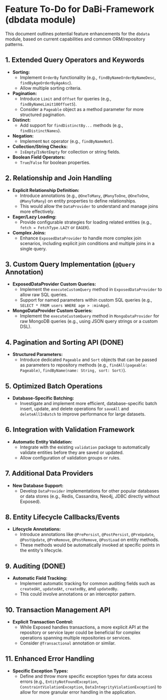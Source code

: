 # Feature To-Do for DaBi-Framework (dbdata module)

This document outlines potential feature enhancements for the `dbdata` module, based on current capabilities and common ORM/repository patterns.

## 1. Extended Query Operators and Keywords

*   **Sorting:**
    *   Implement `OrderBy` functionality (e.g., `findByNameOrderByNameDesc`, `findByAgeOrderByAgeAsc`).
    *   Allow multiple sorting criteria.
*   **Pagination:**
    *   Introduce `Limit` and `Offset` for queries (e.g., `findByNameLimit10Offset5`).
    *   Consider a `Pageable` object as a method parameter for more structured pagination.
*   **Distinct:**
    *   Add support for `findDistinctBy...` methods (e.g., `findDistinctNames`).
*   **Negation:**
    *   Implement `Not` operator (e.g., `findByNameNot`).
*   **Collection/String Checks:**
    *   `IsEmpty`/`IsNotEmpty` for collection or string fields.
*   **Boolean Field Operators:**
    *   `True`/`False` for boolean properties.

## 2. Relationship and Join Handling

*   **Explicit Relationship Definition:**
    *   Introduce annotations (e.g., `@OneToMany`, `@ManyToOne`, `@OneToOne`, `@ManyToMany`) on entity properties to define relationships.
    *   This would allow the `DataProvider` to understand and manage joins more effectively.
*   **Eager/Lazy Loading:**
    *   Provide configurable strategies for loading related entities (e.g., `fetch = FetchType.LAZY` or `EAGER`).
*   **Complex Joins:**
    *   Enhance `ExposedDataProvider` to handle more complex join scenarios, including explicit join conditions and multiple joins in a single query.

## 3. Custom Query Implementation (`@Query` Annotation)

*   **ExposedDataProvider Custom Queries:**
    *   Implement the `executeCustomQuery` method in `ExposedDataProvider` to allow raw SQL queries.
    *   Support for named parameters within custom SQL queries (e.g., `SELECT * FROM users WHERE age > :minAge`).
*   **MongoDataProvider Custom Queries:**
    *   Implement the `executeCustomQuery` method in `MongoDataProvider` for raw MongoDB queries (e.g., using JSON query strings or a custom DSL).

## 4. Pagination and Sorting API (DONE)

*   **Structured Parameters:**
    *   Introduce dedicated `Pageable` and `Sort` objects that can be passed as parameters to repository methods (e.g., `findAll(pageable: Pageable)`, `findByName(name: String, sort: Sort)`).

## 5. Optimized Batch Operations

*   **Database-Specific Batching:**
    *   Investigate and implement more efficient, database-specific batch insert, update, and delete operations for `saveAll` and `deleteAllInBatch` to improve performance for large datasets.

## 6. Integration with Validation Framework

*   **Automatic Entity Validation:**
    *   Integrate with the existing `validation` package to automatically validate entities before they are saved or updated.
    *   Allow configuration of validation groups or rules.

## 7. Additional Data Providers

*   **New Database Support:**
    *   Develop `DataProvider` implementations for other popular databases or data stores (e.g., Redis, Cassandra, Neo4j, JDBC directly without Exposed).

## 8. Entity Lifecycle Callbacks/Events

*   **Lifecycle Annotations:**
    *   Introduce annotations like `@PrePersist`, `@PostPersist`, `@PreUpdate`, `@PostUpdate`, `@PreRemove`, `@PostRemove`, `@PostLoad` on entity methods.
    *   These methods would be automatically invoked at specific points in the entity's lifecycle.

## 9. Auditing (DONE)

*   **Automatic Field Tracking:**
    *   Implement automatic tracking for common auditing fields such as `createdAt`, `updatedAt`, `createdBy`, and `updatedBy`.
    *   This could involve annotations or an interceptor pattern.

## 10. Transaction Management API

*   **Explicit Transaction Control:**
    *   While Exposed handles transactions, a more explicit API at the repository or service layer could be beneficial for complex operations spanning multiple repositories or services.
    *   Consider `@Transactional` annotation or similar.

## 11. Enhanced Error Handling

*   **Specific Exception Types:**
    *   Define and throw more specific exception types for data access errors (e.g., `EntityNotFoundException`, `ConstraintViolationException`, `DataIntegrityViolationException`) to allow for more granular error handling in the application.
